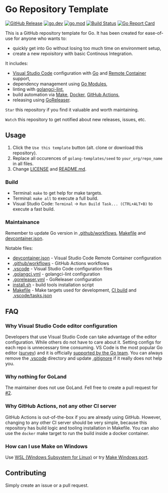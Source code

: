 # Go Repository Template

[![GitHub Release](https://img.shields.io/github/v/release/golang-templates/seed)](https://github.com/golang-templates/seed/releases)
[![go.dev](https://img.shields.io/badge/go.dev-reference-blue.svg)](https://pkg.go.dev/github.com/golang-templates/seed)
[![go.mod](https://img.shields.io/github/go-mod/go-version/golang-templates/seed)](go.mod)
[![Build Status](https://img.shields.io/github/workflow/status/golang-templates/seed/build)](https://github.com/golang-templates/seed/actions?query=workflow%3Abuild+branch%3Amaster)
[![Go Report Card](https://goreportcard.com/badge/github.com/golang-templates/seed)](https://goreportcard.com/report/github.com/golang-templates/seed)

This is a GitHub repository template for Go. It has been created for ease-of-use for anyone who wants to:

- quickly get into Go without losing too much time on environment setup,
- create a new repoisitory with basic Continous Integration.

It includes:

- [Visual Studio Code](https://code.visualstudio.com) configuration with [Go](https://code.visualstudio.com/docs/languages/go) and [Remote Container](https://code.visualstudio.com/docs/remote/containers) support,
- dependency management using [Go Modules](https://github.com/golang/go/wiki/Modules),
- linting with [golangci-lint](https://github.com/golangci/golangci-lint),
- build automation via [Make](https://www.gnu.org/software/make), [Docker](https://docs.docker.com/engine), [GitHub Actions](https://github.com/features/actions),
- releasing using [GoReleaser](https://github.com/goreleaser/goreleaser).

`Star` this repository if you find it valuable and worth maintaining.

`Watch` this repository to get notified about new releases, issues, etc.

## Usage

1. Click the `Use this template` button (alt. clone or download this repository).
1. Replace all occurences of `golang-templates/seed` to `your_org/repo_name` in all files.
1. Change [LICENSE](LICENSE) and [README.md](README.md).

### Build

- Terminal: `make` to get help for make targets.
- Terminal: `make all` to execute a full build.
- Visual Studio Code: `Terminal` → `Run Build Task... (CTRL+ALT+B)` to execute a fast build.

### Maintainance

Remember to update Go version in [.github/workflows](.github/workflows), [Makefile](Makefile) and [devcontainer.json](.devcontainer/devcontainer.json).

Notable files:
- [devcontainer.json](.devcontainer/devcontainer.json) - Visual Studio Code Remote Container configuration
- [.github/workflows](.github/workflows) - GitHub Actions workflows
- [.vscode](.vscode) - Visual Studio Code configuration files
- [.golangci.yml](.golangci.yml) - golangci-lint configuration
- [.goreleaser.yml](.goreleaser.yml) - GoReleaser configuration
- [install.sh](install.sh) - build tools installation script
- [Makefile](Makefile) - Make targets used for development, [CI build](.github/workflows) and [.vscode/tasks.json](.vscode/tasks.json)

## FAQ

### Why Visual Studio Code editor configuration

Developers that use Visual Studio Code can take advantage of the editor configuration. While others do not have to care about it. Setting configs for each repo is unnecessary time consuming. VS Code is the most popular Go editor ([survey](https://blog.golang.org/survey2019-results)) and it is officially [supported by the Go team](https://blog.golang.org/vscode-go). You can always remove the [.vscode](.vscode) directory and update [.gitignore](.gitignore) if it really does not help you.

### Why nothing for GoLand

The maintainer does not use GoLand. Fell free to create a pull request for [#2](https://github.com/golang-templates/seed/issues/2).

### Why GitHub Actions, not any other CI server

GitHub Actions is out-of-the-box if you are already using GitHub.
However, changing to any other CI server should be very simple, because this repository has build logic and tooling installation in Makefile. You can also use the `docker` make target to run the build inside a docker container.

### How can I use Make on Windows

Use [WSL (Windows Subsystem for Linux)](https://docs.microsoft.com/en-us/windows/wsl/install-win10) or try [Make Windows port](https://gist.github.com/evanwill/0207876c3243bbb6863e65ec5dc3f058).

## Contributing

Simply create an issue or a pull request.
